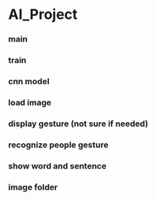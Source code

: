 # AI_Project

### main
### train
### cnn model
### load image
### display gesture (not sure if needed)
### recognize people gesture
### show word and sentence
### image folder